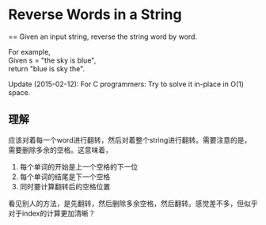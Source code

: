 # Reverse Words in a String
==
Given an input string, reverse the string word by word. <br>

For example, <br>
Given s = "the sky is blue", <br>
return "blue is sky the". <br>

Update (2015-02-12):
For C programmers: Try to solve it in-place in O(1) space.

## 理解
应该对着每一个word进行翻转，然后对着整个string进行翻转。需要注意的是，需要删除多余的空格。这意味着，
 1. 每个单词的开始是上一个空格的下一位
 2. 每个单词的结尾是下一个空格
 3. 同时要计算翻转后的空格位置

看见别人的方法，是先翻转，然后删除多余空格，然后翻转。感觉差不多，但似乎对于index的计算更加清晰？